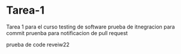 # Tarea-1
Tarea 1 para el curso testing de software
 prueba de itnegracion para commit
pruenba para notificacion de pull request


prueba de code reveiw22

